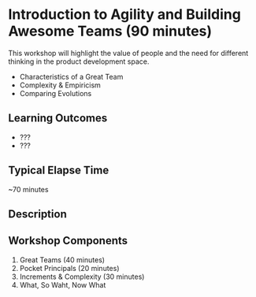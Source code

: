 # Introduction to Agility and Building Awesome Teams (90 minutes)

This workshop will highlight the value of people and the need for different thinking in the product development space.

- Characteristics of a Great Team
- Complexity & Empiricism
- Comparing Evolutions

## Learning Outcomes

- ???
- ???

## Typical Elapse Time

~70 minutes

## Description

## Workshop Components

1. Great Teams (40 minutes)
2. Pocket Principals (20 minutes)
3. Increments & Complexity (30 minutes)
4. What, So Waht, Now What
